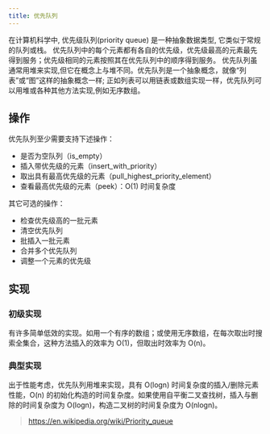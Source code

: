 ```yaml
---
title: 优先队列
---
```


在计算机科学中, 优先级队列(priority queue) 是一种抽象数据类型, 它类似于常规的队列或栈。
优先队列中的每个元素都有各自的优先级，优先级最高的元素最先得到服务；优先级相同的元素按照其在优先队列中的顺序得到服务。
优先队列虽通常用堆来实现,但它在概念上与堆不同。优先队列是一个抽象概念，就像“列表”或“图”这样的抽象概念一样;
正如列表可以用链表或数组实现一样，优先队列可以用堆或各种其他方法实现,例如无序数组。

## 操作

优先队列至少需要支持下述操作：

- 是否为空队列（is_empty）
- 插入带优先级的元素（insert_with_priority）
- 取出具有最高优先级的元素（pull_highest_priority_element）
- 查看最高优先级的元素（peek）：O(1) 时间复杂度

其它可选的操作：

- 检查优先级高的一批元素
- 清空优先队列
- 批插入一批元素
- 合并多个优先队列
- 调整一个元素的优先级

## 实现

### 初级实现

有许多简单低效的实现。如用一个有序的数组；或使用无序数组，在每次取出时搜索全集合，这种方法插入的效率为 O(1)，但取出时效率为 ​O(n)。

### 典型实现

出于性能考虑，优先队列用堆来实现，具有 O(logn) 时间复杂度的插入/删除元素性能，O(n) 的初始化构造的时间复杂度。如果使用自平衡二叉查找树，插入与删除的时间复杂度为 O(logn)，构造二叉树的时间复杂度为 O(nlogn)。

> https://en.wikipedia.org/wiki/Priority_queue
